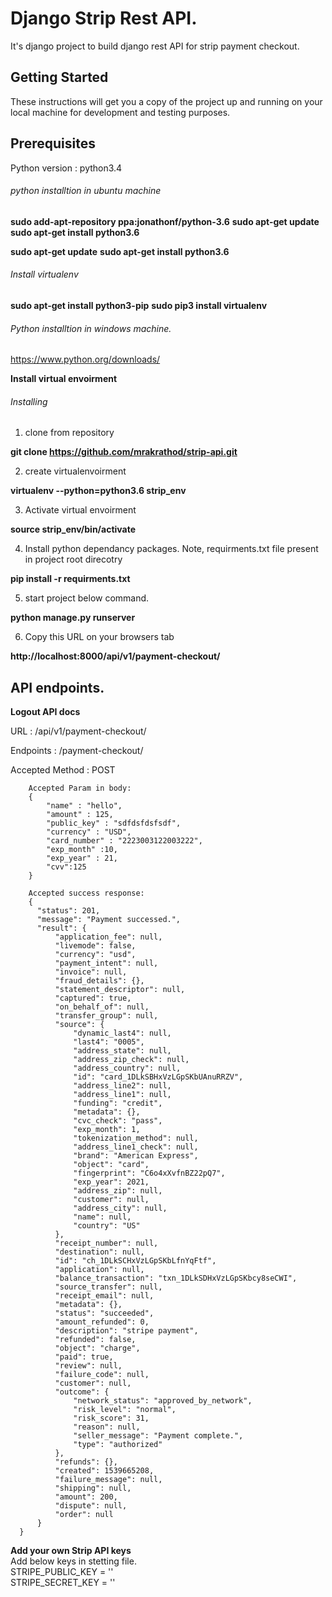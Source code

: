 # Django Strip Rest API.

It's django project to build django rest API for strip payment checkout.

## Getting Started
These instructions will get you a copy of the project up and running on your local machine for development and testing purposes.

## Prerequisites
Python version : python3.4
###### python installtion in ubuntu machine
**sudo add-apt-repository ppa:jonathonf/python-3.6**
**sudo apt-get update**
**sudo apt-get install python3.6**

**sudo apt-get update**
**sudo apt-get install python3.6**

###### Install virtualenv
**sudo apt-get install python3-pip**
**sudo pip3 install virtualenv**

###### Python installtion in windows machine.
https://www.python.org/downloads/

**Install virtual envoirment**

###### Installing
1. clone from repository

**git clone https://github.com/mrakrathod/strip-api.git**

2. create virtualenvoirment

**virtualenv --python=python3.6 strip_env**

3. Activate virtual envoirment

**source strip_env/bin/activate**

4. Install python dependancy packages.
Note, requirments.txt file present in project root direcotry


**pip install -r requirments.txt**

5. start project below command.

**python manage.py runserver**

6. Copy this URL on your browsers tab 

**http://localhost:8000/api/v1/payment-checkout/**
 
## API endpoints.

**Logout API docs**

URL : /api/v1/payment-checkout/

Endpoints : /payment-checkout/

Accepted Method : POST

        Accepted Param in body:
        {
            "name" : "hello",
            "amount" : 125,
            "public_key" : "sdfdsfdsfsdf",
            "currency" : "USD",
            "card_number" : "2223003122003222",
            "exp_month" :10,
            "exp_year" : 21,
            "cvv":125
        }

        Accepted success response: 
        {
          "status": 201,
          "message": "Payment successed.",
          "result": {
              "application_fee": null,
              "livemode": false,
              "currency": "usd",
              "payment_intent": null,
              "invoice": null,
              "fraud_details": {},
              "statement_descriptor": null,
              "captured": true,
              "on_behalf_of": null,
              "transfer_group": null,
              "source": {
                  "dynamic_last4": null,
                  "last4": "0005",
                  "address_state": null,
                  "address_zip_check": null,
                  "address_country": null,
                  "id": "card_1DLkSBHxVzLGpSKbUAnuRRZV",
                  "address_line2": null,
                  "address_line1": null,
                  "funding": "credit",
                  "metadata": {},
                  "cvc_check": "pass",
                  "exp_month": 1,
                  "tokenization_method": null,
                  "address_line1_check": null,
                  "brand": "American Express",
                  "object": "card",
                  "fingerprint": "C6o4xXvfnBZ22pQ7",
                  "exp_year": 2021,
                  "address_zip": null,
                  "customer": null,
                  "address_city": null,
                  "name": null,
                  "country": "US"
              },
              "receipt_number": null,
              "destination": null,
              "id": "ch_1DLkSCHxVzLGpSKbLfnYqFtf",
              "application": null,
              "balance_transaction": "txn_1DLkSDHxVzLGpSKbcy8seCWI",
              "source_transfer": null,
              "receipt_email": null,
              "metadata": {},
              "status": "succeeded",
              "amount_refunded": 0,
              "description": "stripe payment",
              "refunded": false,
              "object": "charge",
              "paid": true,
              "review": null,
              "failure_code": null,
              "customer": null,
              "outcome": {
                  "network_status": "approved_by_network",
                  "risk_level": "normal",
                  "risk_score": 31,
                  "reason": null,
                  "seller_message": "Payment complete.",
                  "type": "authorized"
              },
              "refunds": {},
              "created": 1539665208,
              "failure_message": null,
              "shipping": null,
              "amount": 200,
              "dispute": null,
              "order": null
          }
      }
		
		

**Add your own Strip API keys**   
Add below keys in stetting file.  
STRIPE_PUBLIC_KEY = ''  
STRIPE_SECRET_KEY = ''

